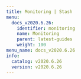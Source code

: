 ```yaml
---
title: Monitoring | Stash
menu:
  docs_v2020.6.26:
    identifier: monitoring
    name: Monitoring
    parent: latest-guides
    weight: 100
menu_name: docs_v2020.6.26
info:
  catalog: v2020.6.26
  version: v2020.6.26
---
```


